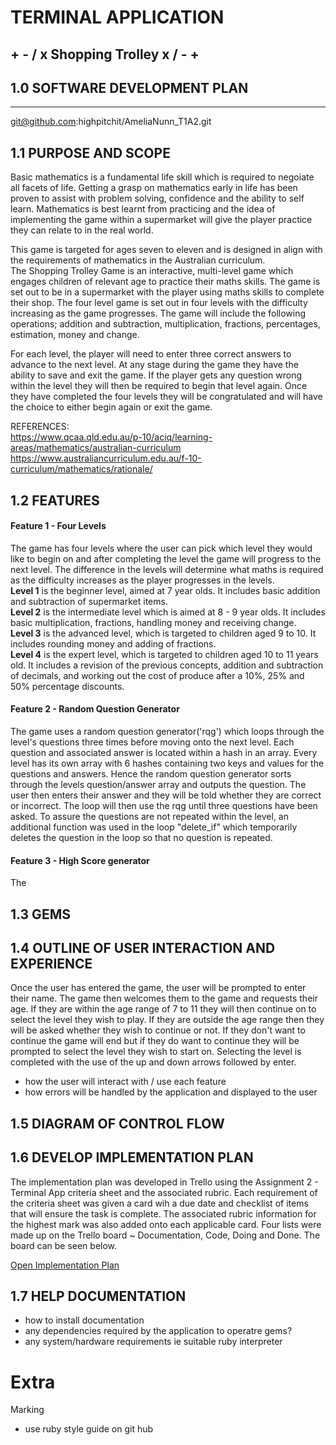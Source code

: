 # TERMINAL APPLICATION

## + - / x Shopping Trolley x / - +

## 1.0  SOFTWARE DEVELOPMENT PLAN
---
git@github.com:highpitchit/AmeliaNunn_T1A2.git

## 1.1 PURPOSE AND SCOPE
Basic mathematics is a fundamental life skill which is required to negoiate all facets of life. Getting a grasp on mathematics early in life has been proven to assist with problem solving, confidence and the ability to self learn. Mathematics is best learnt from practicing and the idea of implementing the game within a supermarket will give the player practice they can relate to in the real world. 

This game is targeted for ages seven to eleven and is designed in align with the requirements of mathematics in the Australian curriculum.   
The Shopping Trolley Game is an interactive, multi-level game which engages children of relevant age to practice their maths skills. The game is set out to be in a supermarket with the player using maths skills to complete their shop. 
The four level game is set out in four levels with the difficulty increasing as the game progresses. The game will include the following operations; addition and subtraction, multiplication, fractions, percentages, estimation, money and change.

For each level, the player will need to enter three correct answers to advance to the next level. At any stage during the game they have the ability to save and exit the game. If the player gets any question wrong within the level they will then be required to begin that level again. Once they have completed the four levels they will be congratulated and will have the choice to either begin again or exit the game. 


REFERENCES:              
https://www.qcaa.qld.edu.au/p-10/aciq/learning-areas/mathematics/australian-curriculum
https://www.australiancurriculum.edu.au/f-10-curriculum/mathematics/rationale/

## 1.2 FEATURES 

#### Feature 1 - Four Levels
The game has four levels where the user can pick which level they would like to begin on and after completing the level the game will progress to the next level. The difference in the levels will determine what maths is required as the difficulty increases as the player progresses in the levels.  
**Level 1**  is the beginner level, aimed at 7 year olds. It includes basic addition and subtraction of supermarket items.     
**Level 2** is the intermediate level which is aimed at 8 - 9 year olds. It includes basic multiplication, fractions, handling money and receiving change.    
**Level 3** is the advanced level, which is targeted to children aged 9 to 10. It includes rounding money and adding of fractions.          
**Level 4** is the expert level, which is targeted to children aged 10 to 11 years old. It includes a revision of the previous concepts, addition and subtraction of decimals, and working out the cost of produce after a 10%, 25% and 50% percentage discounts. 

#### Feature 2 - Random Question Generator
The game uses a random question generator('rqg') which loops through the level's questions three times before moving onto the next level. Each question and associated answer is located within a hash in an array. Every level has its own array with 6 hashes containing two keys and values for the questions and answers. Hence the random question generator sorts through the levels question/answer array and outputs the question. The user then enters their answer and they will be told whether they are correct or incorrect. The loop will then use the rqg until three questions have been asked. 
To assure the questions are not repeated within the level, an additional function was used in the loop "delete_if" which temporarily deletes the question in the loop so that no question is repeated.

#### Feature 3 - High Score generator
The 

## 1.3 GEMS



## 1.4 OUTLINE OF USER INTERACTION AND EXPERIENCE
Once the user has entered the game, the user will be prompted to enter their name. The game then welcomes them to the game and requests their age. If they are within the age range of 7 to 11 they will then continue on to select the level they wish to play. If they are outside the age range then they will be asked whether they wish to continue or not. If they don't want to continue the game will end but if they do want to continue they will be prompted to select the level they wish to start on. Selecting the level is completed with the use of the up and down arrows followed by enter. 

- how the user will interact with / use each feature
- how errors will be handled by the application and displayed to the user

## 1.5 DIAGRAM OF CONTROL FLOW


## 1.6 DEVELOP IMPLEMENTATION PLAN

The implementation plan was developed in Trello using the Assignment 2 - Terminal App criteria sheet and the associated rubric. Each requirement of the criteria sheet was given a card wih a due date and checklist of items that will ensure the task is complete. The associated rubric information for the highest mark was also added onto each applicable card. Four lists were made up on the Trello board ~ Documentation, Code, Doing and Done. The board can be seen below.

[Open Implementation Plan](https://trello.com/b/lYBl4SWz/amelianunnt1a2)

## 1.7 HELP DOCUMENTATION
- how to install documentation
- any dependencies required by the application to operatre
    gems?
- any system/hardware requirements
ie suitable ruby interpreter




# Extra

Marking 
- use ruby style guide on git hub
